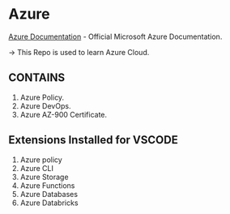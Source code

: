 # Azure

[Azure Documentation](https://learn.microsoft.com/en-us/azure) - Official Microsoft Azure Documentation.

-> This Repo is used to learn Azure Cloud.

## CONTAINS

1) Azure Policy.
2) Azure DevOps.
3) Azure AZ-900 Certificate.

## Extensions Installed for VSCODE

1) Azure policy
2) Azure CLI
3) Azure Storage
4) Azure Functions
5) Azure Databases
6) Azure Databricks
